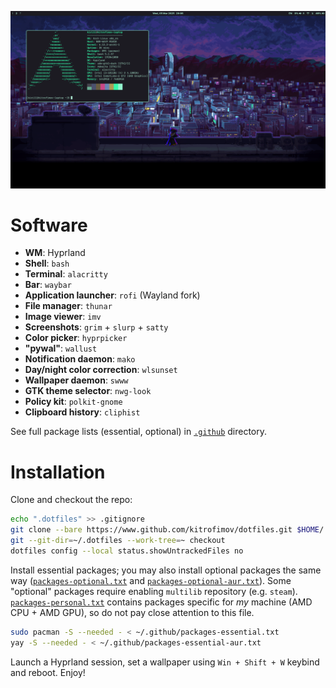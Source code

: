 ![preview](preview.png)

# Software
- **WM**: Hyprland
- **Shell**: `bash`
- **Terminal**: `alacritty`
- **Bar**: `waybar`
- **Application launcher**: `rofi` (Wayland fork)
- **File manager**: `thunar`
- **Image viewer**: `imv`
- **Screenshots**: `grim` + `slurp` + `satty`
- **Color picker**: `hyprpicker`
- **"pywal"**: `wallust`
- **Notification daemon**: `mako`
- **Day/night color correction**: `wlsunset`
- **Wallpaper daemon**: `swww`
- **GTK theme selector**: `nwg-look`
- **Policy kit**: `polkit-gnome`
- **Clipboard history**: `cliphist`

See full package lists (essential, optional) in [`.github`](.github) directory.

# Installation
Clone and checkout the repo:
```bash
echo ".dotfiles" >> .gitignore
git clone --bare https://www.github.com/kitrofimov/dotfiles.git $HOME/.dotfiles
git --git-dir=~/.dotfiles --work-tree=~ checkout
dotfiles config --local status.showUntrackedFiles no
```

Install essential packages; you may also install optional packages the same way ([`packages-optional.txt`](packages-optional.txt) and [`packages-optional-aur.txt`](packages-optional-aur.txt)). Some "optional" packages require enabling `multilib` repository (e.g. `steam`). [`packages-personal.txt`](packages-personal.txt) contains packages specific for *my* machine (AMD CPU + AMD GPU), so do not pay close attention to this file.
```bash
sudo pacman -S --needed - < ~/.github/packages-essential.txt
yay -S --needed - < ~/.github/packages-essential-aur.txt
```

Launch a Hyprland session, set a wallpaper using `Win + Shift + W` keybind and reboot. Enjoy!
